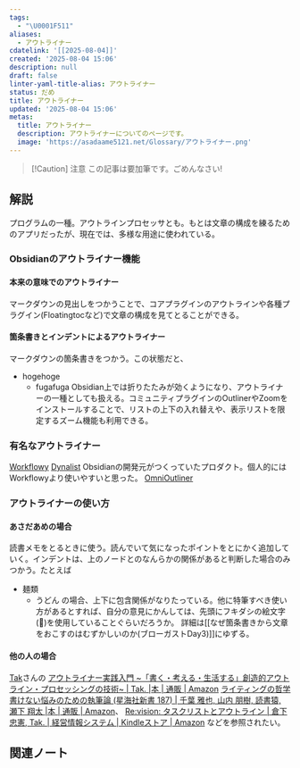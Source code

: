 ```yaml
---
tags:
  - "\U0001F511"
aliases:
  - アウトライナー
cdatelink: '[[2025-08-04]]'
created: '2025-08-04 15:06'
description: null
draft: false
linter-yaml-title-alias: アウトライナー
status: だめ
title: アウトライナー
updated: '2025-08-04 15:06'
metas:
  title: アウトライナー
  description: アウトライナーについてのページです。
  image: 'https://asadaame5121.net/Glossary/アウトライナー.png'
---
```

> [!Caution] 注意
> この記事は要加筆です。ごめんなさい!


## 解説
プログラムの一種。アウトラインプロセッサとも。もとは文章の構成を練るためのアプリだったが、現在では、多様な用途に使われている。
### Obsidianのアウトライナー機能
#### 本来の意味でのアウトライナー
マークダウンの見出しをつかうことで、コアプラグインのアウトラインや各種プラグイン(Floatingtocなど)で文章の構成を見てとることができる。

#### 箇条書きとインデントによるアウトライナー
マークダウンの箇条書きをつかう。この状態だと、
- hogehoge
	- fugafuga
Obsidian上では折りたたみが効くようになり、アウトライナーの一種としても扱える。コミュニティプラグインのOutlinerやZoomをインストールすることで、リストの上下の入れ替えや、表示リストを限定するズーム機能も利用できる。

### 有名なアウトライナー
[Workflowy](https://workflowy.com/)
[Dynalist](https://dynalist.io/) Obsidianの開発元がつくっていたプロダクト。個人的にはWorkflowyより使いやすいと思った。
[OmniOutliner](https://www.omnigroup.com/omnioutliner/)

### アウトライナーの使い方
#### あさだあめの場合
読書メモをとるときに使う。読んでいて気になったポイントをとにかく追加していく。インデントは、上のノードとのなんらかの関係があると判断した場合のみつかう。たとえば
- 麺類
	- うどん
の場合、上下に包含関係がなりたっている。他に特筆すべき使い方があるとすれば、自分の意見にかんしては、先頭にフキダシの絵文字(💭)を使用していることぐらいだろうか。
詳細は[[なぜ箇条書きから文章をおこすのはむずかしいのか(ブローガストDay3)]]にゆずる。

#### 他の人の場合
[Tak](https://note.com/takwordpiece)さんの [アウトライナー実践入門 \~「書く・考える・生活する」創造的アウトライン・プロセッシングの技術\~ \| Tak. \|本 \| 通販 \| Amazon](https://www.amazon.co.jp/%E3%82%A2%E3%82%A6%E3%83%88%E3%83%A9%E3%82%A4%E3%83%8A%E3%83%BC%E5%AE%9F%E8%B7%B5%E5%85%A5%E9%96%80-%E3%80%8C%E6%9B%B8%E3%81%8F%E3%83%BB%E8%80%83%E3%81%88%E3%82%8B%E3%83%BB%E7%94%9F%E6%B4%BB%E3%81%99%E3%82%8B%E3%80%8D%E5%89%B5%E9%80%A0%E7%9A%84%E3%82%A2%E3%82%A6%E3%83%88%E3%83%A9%E3%82%A4%E3%83%B3%E3%83%BB%E3%83%97%E3%83%AD%E3%82%BB%E3%83%83%E3%82%B7%E3%83%B3%E3%82%B0%E3%81%AE%E6%8A%80%E8%A1%93-Tak/dp/4774182850)
[ライティングの哲学 書けない悩みのための執筆論 (星海社新書 187) \| 千葉 雅也, 山内 朋樹, 読書猿, 瀬下 翔太 \|本 \| 通販 \| Amazon](https://www.amazon.co.jp/%E3%83%A9%E3%82%A4%E3%83%86%E3%82%A3%E3%83%B3%E3%82%B0%E3%81%AE%E5%93%B2%E5%AD%A6-%E6%9B%B8%E3%81%91%E3%81%AA%E3%81%84%E6%82%A9%E3%81%BF%E3%81%AE%E3%81%9F%E3%82%81%E3%81%AE%E5%9F%B7%E7%AD%86%E8%AB%96-%E6%98%9F%E6%B5%B7%E7%A4%BE%E6%96%B0%E6%9B%B8-%E5%8D%83%E8%91%89-%E9%9B%85%E4%B9%9F/dp/4065243270/ref=pd_lpo_d_sccl_1/355-4425235-2431551?pd_rd_w=46dIj&content-id=amzn1.sym.855d8f70-df76-4181-80b0-56e48ae3bb9b&pf_rd_p=855d8f70-df76-4181-80b0-56e48ae3bb9b&pf_rd_r=A1KBRSP0J2X40FS0NW71&pd_rd_wg=aqDgY&pd_rd_r=ffc27945-228e-4d65-9b9c-e7d142ef378e&pd_rd_i=4065243270&psc=1)、
[Re:vision: タスクリストとアウトライン \| 倉下忠憲, Tak. \| 経営情報システム \| Kindleストア \| Amazon](https://www.amazon.co.jp/Re-vision-%E3%82%BF%E3%82%B9%E3%82%AF%E3%83%AA%E3%82%B9%E3%83%88%E3%81%A8%E3%82%A2%E3%82%A6%E3%83%88%E3%83%A9%E3%82%A4%E3%83%B3-%E5%80%89%E4%B8%8B%E5%BF%A0%E6%86%B2-ebook/dp/B09PKZWS5G/ref=sr_1_1?__mk_ja_JP=%E3%82%AB%E3%82%BF%E3%82%AB%E3%83%8A&crid=HI0VP7NCLVRF&dib=eyJ2IjoiMSJ9.VUiH_EyT1ApH7yEDWkNugQ.75D6g00hCH6MeNnv_3umczeTtgJU_qX-wicTahgrwdA&dib_tag=se&keywords=Re%3Avision&qid=1754289053&s=books&sprefix=re+vision%2Cstripbooks%2C166&sr=1-1)
などを参照されたい。
## 関連ノート
